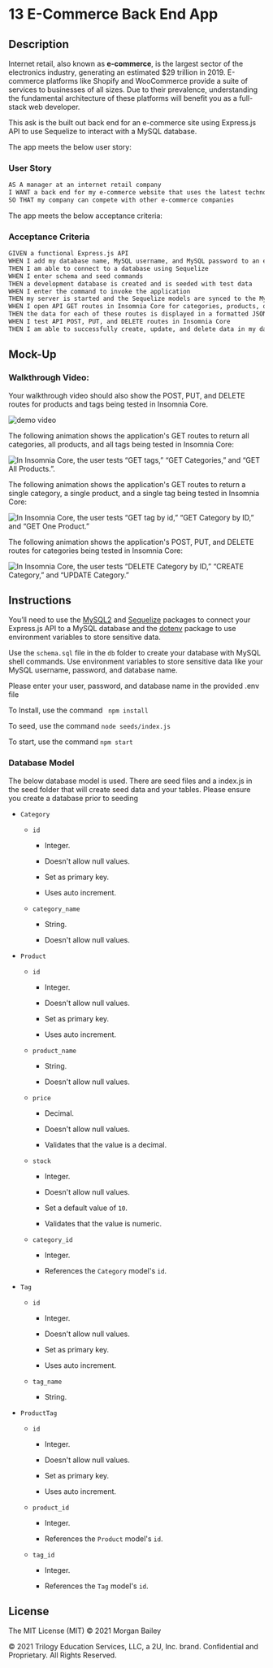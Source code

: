 # 13 E-Commerce Back End App

## Description

Internet retail, also known as **e-commerce**, is the largest sector of the electronics industry, generating an estimated $29 trillion in 2019. E-commerce platforms like Shopify and WooCommerce provide a suite of services to businesses of all sizes. Due to their prevalence, understanding the fundamental architecture of these platforms will benefit you as a full-stack web developer.

This ask is the built out back end for an e-commerce site using Express.js API to use Sequelize to interact with a MySQL database.

The app meets the below user story:

### User Story

```md
AS A manager at an internet retail company
I WANT a back end for my e-commerce website that uses the latest technologies
SO THAT my company can compete with other e-commerce companies
```

The app meets the below acceptance criteria:
### Acceptance Criteria

```md
GIVEN a functional Express.js API
WHEN I add my database name, MySQL username, and MySQL password to an environment variable file
THEN I am able to connect to a database using Sequelize
WHEN I enter schema and seed commands
THEN a development database is created and is seeded with test data
WHEN I enter the command to invoke the application
THEN my server is started and the Sequelize models are synced to the MySQL database
WHEN I open API GET routes in Insomnia Core for categories, products, or tags
THEN the data for each of these routes is displayed in a formatted JSON
WHEN I test API POST, PUT, and DELETE routes in Insomnia Core
THEN I am able to successfully create, update, and delete data in my database
```


## Mock-Up

### Walkthrough Video:

Your walkthrough video should also show the POST, PUT, and DELETE routes for products and tags being tested in Insomnia Core.

![demo video](https://drive.google.com/file/d/1UVvCBpGVu8zrC8L2J2UaOnLCRyRySHUW/view)

The following animation shows the application's GET routes to return all categories, all products, and all tags being tested in Insomnia Core:

![In Insomnia Core, the user tests “GET tags,” “GET Categories,” and “GET All Products.”.](./Assets/13-orm-homework-demo-01.gif)

The following animation shows the application's GET routes to return a single category, a single product, and a single tag being tested in Insomnia Core:

![In Insomnia Core, the user tests “GET tag by id,” “GET Category by ID,” and “GET One Product.”](./Assets/13-orm-homework-demo-02.gif)

The following animation shows the application's POST, PUT, and DELETE routes for categories being tested in Insomnia Core:

![In Insomnia Core, the user tests “DELETE Category by ID,” “CREATE Category,” and “UPDATE Category.”](./Assets/13-orm-homework-demo-03.gif)



## Instructions

You’ll need to use the [MySQL2](https://www.npmjs.com/package/mysql2) and [Sequelize](https://www.npmjs.com/package/sequelize) packages to connect your Express.js API to a MySQL database and the [dotenv](https://www.npmjs.com/package/dotenv) package to use environment variables to store sensitive data.

Use the `schema.sql` file in the `db` folder to create your database with MySQL shell commands. Use environment variables to store sensitive data like your MySQL username, password, and database name.

Please enter your user, password, and database name in the provided .env file

To Install, use the command
``` npm install```


To seed, use the command 
```node seeds/index.js```

To start, use the command 
```npm start```



### Database Model

The below database model is used. There are seed files and a index.js in the seed folder that will create seed data and your tables. Please ensure you create a database prior to seeding

* `Category`

  * `id`

    * Integer.
  
    * Doesn't allow null values.
  
    * Set as primary key.
  
    * Uses auto increment.

  * `category_name`
  
    * String.
  
    * Doesn't allow null values.

* `Product`

  * `id`
  
    * Integer.
  
    * Doesn't allow null values.
  
    * Set as primary key.
  
    * Uses auto increment.

  * `product_name`
  
    * String.
  
    * Doesn't allow null values.

  * `price`
  
    * Decimal.
  
    * Doesn't allow null values.
  
    * Validates that the value is a decimal.

  * `stock`
  
    * Integer.
  
    * Doesn't allow null values.
  
    * Set a default value of `10`.
  
    * Validates that the value is numeric.

  * `category_id`
  
    * Integer.
  
    * References the `Category` model's `id`.

* `Tag`

  * `id`
  
    * Integer.
  
    * Doesn't allow null values.
  
    * Set as primary key.
  
    * Uses auto increment.

  * `tag_name`
  
    * String.

* `ProductTag`

  * `id`

    * Integer.

    * Doesn't allow null values.

    * Set as primary key.

    * Uses auto increment.

  * `product_id`

    * Integer.

    * References the `Product` model's `id`.

  * `tag_id`

    * Integer.

    * References the `Tag` model's `id`.

## License

The MIT License (MIT) © 2021 Morgan Bailey

© 2021 Trilogy Education Services, LLC, a 2U, Inc. brand. Confidential and Proprietary. All Rights Reserved.
